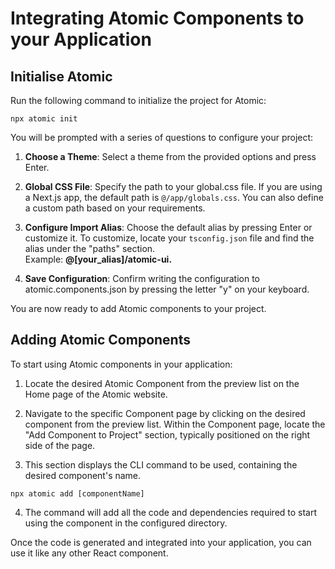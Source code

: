 # Integrating Atomic Components to your Application

## Initialise Atomic
Run the following command to initialize the project for Atomic:
```
npx atomic init
```

You will be prompted with a series of questions to configure your project:
<br>

1. **Choose a Theme**: Select a theme from the provided options and press Enter. 

2. **Global CSS File**: Specify the path to your global.css file. If you are using a Next.js app, the default path is `@/app/globals.css`. You can also define a custom path based on your requirements.

3. **Configure Import Alias**: Choose the default alias by pressing Enter or customize it. To customize, locate your `tsconfig.json` file and find the alias under the "paths" section. <br/> Example: **@[your_alias]/atomic-ui.**

4. **Save Configuration**: Confirm writing the configuration to atomic.components.json by pressing the letter "y" on your keyboard.


You are now ready to add Atomic components to your project.

## Adding Atomic Components

To start using Atomic components in your application:

1. Locate the desired Atomic Component from the preview list on the Home page of the Atomic website. 

2. Navigate to the specific Component page by clicking on the desired component from the preview list. Within the Component page, locate the "Add Component to Project" section, typically positioned on the right side of the page.

3. This section displays the CLI command to be used, containing the desired component's name. 


```
npx atomic add [componentName]
``` 

4. The command will add all the code and dependencies required to start using the component in the configured directory.  

Once the code is generated and integrated into your application, you can use it like any other React component.
